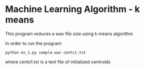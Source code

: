 # Machine Learning Algorithm - k means
This program reduces a wav file size using k means algorithm

In order to run the program:
```
python ex_1.py sample.wav cents1.txt
```
where cents1.txt is a text file of initialized centroids

